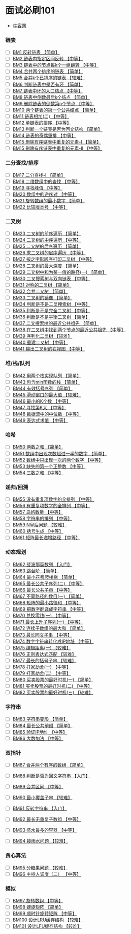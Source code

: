 
# 面试必刷101

- [牛客网](https://www.nowcoder.com/exam/oj)

### 链表

- [ ] [BM1 反转链表  【简单】]()
- [ ] [BM2 链表内指定区间反转 【中等】]()
- [ ] [BM3 链表中的节点每k个一组翻转 【中等】]()
- [ ] [BM4 合并两个排序的链表 【简单】]()
- [ ] [BM5 合并k个已排序的链表 【较难】]()
- [ ] [BM6 判断链表中是否有环 【简单】]()
- [ ] [BM7 链表中环的入口结点 【中等】]()
- [ ] [BM8 链表中倒数最后k个结点 【简单】]()
- [ ] [BM9 删除链表的倒数第n个节点 【中等】]()
- [ ] [BM10 两个链表的第一个公共结点 【简单】]()
- [ ] [BM11 链表相加(二) 【中等】]()
- [ ] [BM12 单链表的排序 【中等】]()
- [ ] [BM13 判断一个链表是否为回文结构 【简单】]()
- [ ] [BM14 链表的奇偶重排  【中等】]()
- [ ] [BM15 删除有序链表中重复的元素-I  【简单】]()
- [ ] [BM15 删除有序链表中重复的元素-II 【中等】]()

### 二分查找/排序

- [ ] [BM17 二分查找-I 【简单】]()
- [ ] [BM18 二维数组中的查找 【中等】]()
- [ ] [BM19 寻找峰值 【中等】]()
- [ ] [BM20 数组中的逆序对 【中等】]()
- [ ] [BM21 旋转数组的最小数字 【简单】]()
- [ ] [BM22 比较版本号 【中等】]()

### 二叉树

- [ ] [BM23 二叉树的前序遍历 【简单】]()
- [ ] [BM24 二叉树的中序遍历 【中等】]()
- [ ] [BM25 二叉树的后序遍历 【简单】]()
- [ ] [BM26 求二叉树的层序遍历 【中等】]()
- [ ] [BM27 按之字形顺序打印二叉树 【中等】]()
- [ ] [BM28 二叉树的最大深度 【简单】]()
- [ ] [BM29 二叉树中和为某一值的路径(一) 【简单】]()
- [ ] [BM30 二叉搜索树与双向链表 【中等】]()
- [ ] [BM31 对称的二叉树 【简单】]()
- [ ] [BM32 合并二叉树 【简单】]()
- [ ] [BM33 二叉树的镜像 【简单】]()
- [ ] [BM34 判断是不是二叉搜索树 【中等】]()
- [ ] [BM35 判断是不是完全二叉树 【中等】]()
- [ ] [BM36 判断是不是平衡二叉树 【简单】]()
- [ ] [BM37 二叉搜索树的最近公共祖先 【简单】]()
- [ ] [BM38 在二叉树中找到两个节点的最近公共祖先 【中等】]()
- [ ] [BM39 序列化二叉树 【较难】]()
- [ ] [BM40 重建二叉树 【中等】]()
- [ ] [BM41 输出二叉树的右视图 【中等】]()

### 堆/栈/队列

- [ ] [BM42 用两个栈实现队列 【简单】]()
- [ ] [BM43 包含min函数的栈 【简单】]()
- [ ] [BM44 有效括号序列 【简单】]()
- [ ] [BM45 滑动窗口的最大值 【较难】]()
- [ ] [BM46 最小的K个数 【中等】]()
- [ ] [BM47 寻找第K大 【中等】]()
- [ ] [BM48 数据流中的中位数 【中等】]()
- [ ] [BM49 表达式求值 【中等】]()

### 哈希

- [ ] [BM50 两数之和 【简单】]()
- [ ] [BM51 数组中出现次数超过一半的数字 【简单】]()
- [ ] [BM52 数组中只出现一次的两个数字 【中等】]()
- [ ] [BM53 缺失的第一个正整数 【中等】]()
- [ ] [BM54 三数之和 【中等】]()

### 递归/回溯
- [ ] [BM55 没有重复项数字的全排列 【中等】]()
- [ ] [BM56 有重复项数字的全排列 【中等】]()
- [ ] [BM57 岛屿数量 【中等】]()
- [ ] [BM58 字符串的排列 【中等】]()
- [ ] [BM59 N皇后问题 【较难】]()
- [ ] [BM60 括号生成 【中等】]()
- [ ] [BM61 矩阵最长递增路径 【中等】]()

### 动态规划

- [ ] [BM62 斐波那契数列 【入门】]()
- [ ] [BM63 跳台阶 【简单】]()
- [ ] [BM64 最小花费爬楼梯 【简单】]()
- [ ] [BM65 最长公共子序列(二) 【中等】]()
- [ ] [BM66 最长公共子串 【中等】]()
- [ ] [BM67 不同路径的数目(一) 【简单】]()
- [ ] [BM68 矩阵的最小路径和 【中等】]()
- [ ] [BM69 把数字翻译成字符串 【中等】]()
- [ ] [BM70 兑换零钱(一) 【中等】]()
- [ ] [BM71 最长上升子序列(一) 【中等】]()
- [ ] [BM72 连续子数组的最大和 【简单】]()
- [ ] [BM73 最长回文子串 【中等】]()
- [ ] [BM74 数字字符串转化成IP地址 【中等】]()
- [ ] [BM75 编辑距离(一) 【较难】]()
- [ ] [BM76 正则表达式匹配 【较难】]()
- [ ] [BM77 最长的括号子串 【较难】]()
- [ ] [BM78 打家劫舍(一) 【中等】]()
- [ ] [BM79 打家劫舍(二) 【中等】]()
- [ ] [BM80 买卖股票的最好时机(一) 【简单】]()
- [ ] [BM81 买卖股票的最好时机(二) 【中等】]()
- [ ] [BM82 买卖股票的最好时机(三) 【较难】]()

###  字符串
 
- [ ] [BM83 字符串变形 【简单】]()
- [ ] [BM84 最长公共前缀 【简单】]()
- [ ] [BM85 验证IP地址 【中等】]()
- [ ] [BM86 大数加法 【中等】]()

### 双指针

- [ ] [BM87 合并两个有序的数组 【简单】]()
- [ ] [BM88 判断是否为回文字符串 【入门】]()
- [ ] [BM89 合并区间 【中等】]()
- [ ] [BM90 最小覆盖子串 【较难】]()
- [ ] [BM91 反转字符串 【入门】]()
- [ ] [BM92 最长无重复子数组 【中等】]()
- [ ] [BM93 盛水最多的容器 【中等】]()
- [ ] [BM94 接雨水问题 【较难】]()


### 贪心算法

- [ ] [BM95 分糖果问题 【较难】]()
- [ ] [BM96 主持人调度（二） 【中等】]()

### 模拟

- [ ] [BM97 旋转数组 【中等】]()
- [ ] [BM98 螺旋矩阵 【简单】]()
- [ ] [BM99 顺时针旋转矩阵 【中等】]()
- [ ] [BM100 设计LRU缓存结构 【较难】]()
- [ ] [BM101 设计LFU缓存结构 【较难】]()
